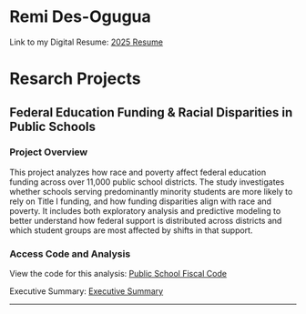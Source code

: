 # Remi Des-Ogugua

Link to my Digital Resume: [2025 Resume](2025_Digital_Resume.html)


# Resarch Projects

## Federal Education Funding & Racial Disparities in Public Schools

### Project Overview

This project analyzes how race and poverty affect federal education funding across over 11,000 public school districts. The study investigates whether schools serving predominantly minority students are more likely to rely on Title I funding, and how funding disparities align with race and poverty. It includes both exploratory analysis and predictive modeling to better understand how federal support is distributed across districts and which student groups are most affected by shifts in that support.

### Access Code and Analysis

View the code for this analysis: [Public School Fiscal Code](Public%20School%20Fiscal%20Code.md)  

Executive Summary: [Executive Summary](Executive_Summary.html)  

---
